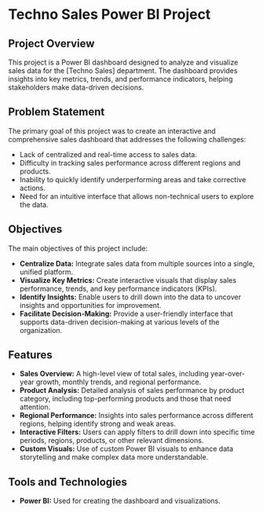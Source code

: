 # Techno Sales Power BI Project

## Project Overview

This project is a Power BI dashboard designed to analyze and visualize sales data for the [Techno Sales] department. The dashboard provides insights into key metrics, trends, and performance indicators, helping stakeholders make data-driven decisions.

## Problem Statement

The primary goal of this project was to create an interactive and comprehensive sales dashboard that addresses the following challenges:
- Lack of centralized and real-time access to sales data.
- Difficulty in tracking sales performance across different regions and products.
- Inability to quickly identify underperforming areas and take corrective actions.
- Need for an intuitive interface that allows non-technical users to explore the data.

## Objectives

The main objectives of this project include:
- **Centralize Data:** Integrate sales data from multiple sources into a single, unified platform.
- **Visualize Key Metrics:** Create interactive visuals that display sales performance, trends, and key performance indicators (KPIs).
- **Identify Insights:** Enable users to drill down into the data to uncover insights and opportunities for improvement.
- **Facilitate Decision-Making:** Provide a user-friendly interface that supports data-driven decision-making at various levels of the organization.

## Features

- **Sales Overview:** A high-level view of total sales, including year-over-year growth, monthly trends, and regional performance.
- **Product Analysis:** Detailed analysis of sales performance by product category, including top-performing products and those that need attention.
- **Regional Performance:** Insights into sales performance across different regions, helping identify strong and weak areas.
- **Interactive Filters:** Users can apply filters to drill down into specific time periods, regions, products, or other relevant dimensions.
- **Custom Visuals:** Use of custom Power BI visuals to enhance data storytelling and make complex data more understandable.

## Tools and Technologies

- **Power BI:** Used for creating the dashboard and visualizations.


